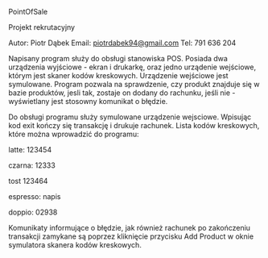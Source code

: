 PointOfSale

Projekt rekrutacyjny

Autor: Piotr Dąbek 
Email: piotrdabek94@gmail.com 
Tel: 791 636 204

Napisany program służy do obsługi stanowiska POS. Posiada dwa urządzenia wyjściowe - ekran i drukarkę,
oraz jedno urządenie wejściowe, którym jest skaner kodów kreskowych. Urządzenie wejściowe jest symulowane.
Program pozwala na sprawdzenie, czy produkt znajduje się w bazie produktów, jesli tak, zostaje on dodany 
do rachunku, jeśli nie - wyświetlany jest stosowny komunikat o błędzie.

Do obsługi programu służy symulowane urządzenie wejsciowe. Wpisując kod exit kończy się transakcję
i drukuje rachunek. Lista kodów kreskowych, które można wprowadzić do programu:

latte: 123454

czarna: 12333

tost 123464

espresso: napis

doppio: 02938

Komunikaty informujące o błędzie, jak również rachunek po zakończeniu transakcji zamykane są poprzez 
kliknięcie przycisku Add Product w oknie symulatora skanera kodów kreskowych.
